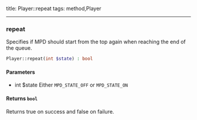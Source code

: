 title: Player::repeat
tags: method,Player

---

<div class="method">
<h3 class="method-name">repeat</h3>
<p>Specifies if MPD should start from the top again when reaching the end of the queue.</p>

```php
Player::repeat(int $state) : bool
```

#### Parameters

*  int $state Either `MPD_STATE_OFF` or `MPD_STATE_ON`


#### Returns `bool`

Returns true on success and false on failure.


</div>